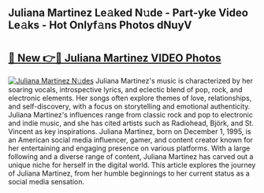 ## Juliana Martinez Le𝚊ked N𝚞de - Part-yke Video Le𝚊ks - Hot Onlyf𝚊ns Photos dNuyV

# <h2><a href="http://ab73364.deff.icu/?id=Juliana+Martinez">🔗 New 👉🔴 Juliana Martinez VIDEO Photos</a></h2>

[![Juliana Martinez N𝚞des](https://i.imgur.com/rIISA9y.gif)](http://ab73364.deff.icu/?id=Juliana+Martinez)
Juliana Martinez's music is characterized by her soaring vocals, introspective lyrics, and eclectic blend of pop, rock, and electronic elements. Her songs often explore themes of love, relationships, and self-discovery, with a focus on storytelling and emotional authenticity. Juliana Martinez's influences range from classic rock and pop to electronic and indie music, and she has cited artists such as Radiohead, Björk, and St. Vincent as key inspirations. Juliana Martinez, born on December 1, 1995, is an American social media influencer, gamer, and content creator known for her entertaining and engaging presence on various platforms. With a large following and a diverse range of content, Juliana Martinez has carved out a unique niche for herself in the digital world. This article explores the journey of Juliana Martinez, from her humble beginnings to her current status as a social media sensation.
